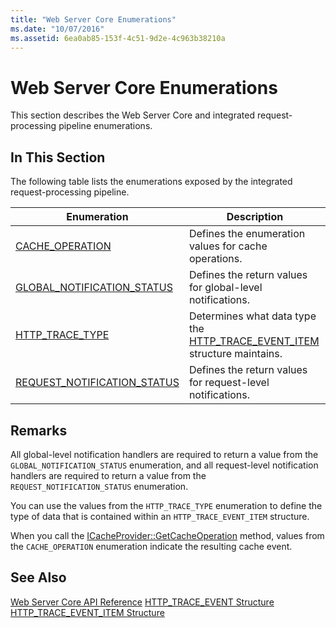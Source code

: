 ```yaml
---
title: "Web Server Core Enumerations"
ms.date: "10/07/2016"
ms.assetid: 6ea0ab85-153f-4c51-9d2e-4c963b38210a
---
```

# Web Server Core Enumerations
This section describes the Web Server Core and integrated request-processing pipeline enumerations.  
  
## In This Section  
 The following table lists the enumerations exposed by the integrated request-processing pipeline.  
  
|Enumeration|Description|  
|-----------------|-----------------|  
|[CACHE_OPERATION](../../web-development-reference/native-code-api-reference/cache-operation-enumeration.md)|Defines the enumeration values for cache operations.|  
|[GLOBAL_NOTIFICATION_STATUS](../../web-development-reference/native-code-api-reference/global-notification-status-enumeration.md)|Defines the return values for global-level notifications.|  
|[HTTP_TRACE_TYPE](../../web-development-reference/native-code-api-reference/http-trace-type-enumeration.md)|Determines what data type the [HTTP_TRACE_EVENT_ITEM](../../web-development-reference/native-code-api-reference/http-trace-event-item-structure.md) structure maintains.|  
|[REQUEST_NOTIFICATION_STATUS](../../web-development-reference/native-code-api-reference/request-notification-status-enumeration.md)|Defines the return values for request-level notifications.|  
  
## Remarks  
 All global-level notification handlers are required to return a value from the `GLOBAL_NOTIFICATION_STATUS` enumeration, and all request-level notification handlers are required to return a value from the `REQUEST_NOTIFICATION_STATUS` enumeration.  
  
 You can use the values from the `HTTP_TRACE_TYPE` enumeration to define the type of data that is contained within an `HTTP_TRACE_EVENT_ITEM` structure.  
  
 When you call the [ICacheProvider::GetCacheOperation](../../web-development-reference/native-code-api-reference/icacheprovider-getcacheoperation-method.md) method, values from the `CACHE_OPERATION` enumeration indicate the resulting cache event.  
  
## See Also  
 [Web Server Core API Reference](../../web-development-reference/native-code-api-reference/web-server-core-api-reference.md)
 [HTTP_TRACE_EVENT Structure](../../web-development-reference/native-code-api-reference/http-trace-event-structure.md)
 [HTTP_TRACE_EVENT_ITEM Structure](../../web-development-reference/native-code-api-reference/http-trace-event-item-structure.md)
